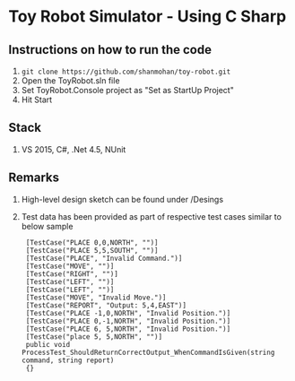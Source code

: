 # Toy Robot Simulator - Using C Sharp

## Instructions on how to run the code

1. `git clone https://github.com/shanmohan/toy-robot.git`
2. Open the ToyRobot.sln file
3. Set ToyRobot.Console project as "Set as StartUp Project"
4. Hit Start

## Stack 

1. VS 2015, C#, .Net 4.5, NUnit

## Remarks

1. High-level design sketch can be found under /Desings
2. Test data has been provided as part of respective test cases similar to below sample


        [TestCase("PLACE 0,0,NORTH", "")]
        [TestCase("PLACE 5,5,SOUTH", "")]
        [TestCase("PLACE", "Invalid Command.")]
        [TestCase("MOVE", "")]
        [TestCase("RIGHT", "")]
        [TestCase("LEFT", "")]
        [TestCase("LEFT", "")]
        [TestCase("MOVE", "Invalid Move.")]
        [TestCase("REPORT", "Output: 5,4,EAST")]
        [TestCase("PLACE -1,0,NORTH", "Invalid Position.")]
        [TestCase("PLACE 0,-1,NORTH", "Invalid Position.")]
        [TestCase("PLACE 6, 5,NORTH", "Invalid Position.")]
        [TestCase("place 5, 5,NORTH", "")]
        public void ProcessTest_ShouldReturnCorrectOutput_WhenCommandIsGiven(string command, string report)
		{}
